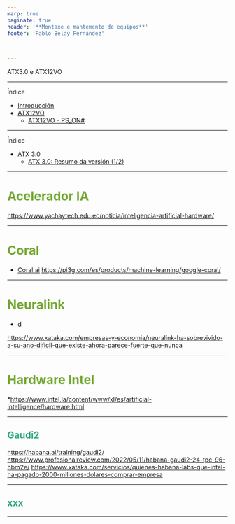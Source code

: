 ```yaml
---
marp: true
paginate: true
header: '**Montaxe e mantemento de equipos**'
footer: 'Pablo Belay Fernández'
 


---
```

<!--
Notas para a presentación
-->
ATX3.0 e ATX12VO
<style>
  :root{
     --color-background: #101010;
     --color-foreground: #fff;
  }
  h1{
    color:#73a832;
  }

  h2{
    color:#32a883;
  }
</style>

<!-- _colorPreset: dark -->
--- 
Índice

- [Introducción](#introducción)
- [ATX12VO](#atx12vo)
  - [ATX12VO - PS\_ON#](#atx12vo---ps_on)

--- 
Índice
- [ATX 3.0](#atx-30)
  - [ATX 3.0: Resumo da versión (1/2)](#atx-30-resumo-da-versión-12)

---
# Acelerador IA

https://www.yachaytech.edu.ec/noticia/inteligencia-artificial-hardware/


---

# Coral
* [Coral.ai](https://coral.ai/)
https://pi3g.com/es/products/machine-learning/google-coral/
 <!-- ![height:50px ](01-fonte/atx20-24.png)  -->



---

#  Neuralink
* d

https://www.xataka.com/empresas-y-economia/neuralink-ha-sobrevivido-a-su-ano-dificil-que-existe-ahora-parece-fuerte-que-nunca 

---  

# Hardware Intel 

*https://www.intel.la/content/www/xl/es/artificial-intelligence/hardware.html




---  
## Gaudi2
https://habana.ai/training/gaudi2/ 
https://www.profesionalreview.com/2022/05/11/habana-gaudi2-24-tpc-96-hbm2e/
https://www.xataka.com/servicios/quienes-habana-labs-que-intel-ha-pagado-2000-millones-dolares-comprar-empresa

---  
## xxx

---


